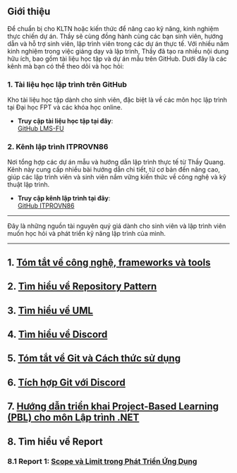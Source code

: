 ## Giới thiệu

Để chuẩn bị cho KLTN hoặc kiến thức để nâng cao kỹ năng, kinh nghiệm thực chiến dự án. Thầy sẽ cùng đồng hành cùng các bạn sinh viên, hướng dẫn và hỗ trợ sinh viên, lập trình viên trong các dự án thực tế. Với nhiều năm kinh nghiệm trong việc giảng dạy và lập trình, Thầy đã tạo ra nhiều nội dung hữu ích, bao gồm tài liệu học tập và dự án mẫu trên GitHub. Dưới đây là các kênh mà bạn có thể theo dõi và học hỏi:

### 1. **Tài liệu học lập trình trên GitHub**
Kho tài liệu học tập dành cho sinh viên, đặc biệt là về các môn học lập trình tại Đại học FPT và các khóa học online.

- **Truy cập tài liệu học tập tại đây**:  
  [GitHub LMS-FU](https://github.com/LMS-FU/document)

### 2. **Kênh lập trình ITPROVN86**
Nơi tổng hợp các dự án mẫu và hướng dẫn lập trình thực tế từ Thầy Quang. Kênh này cung cấp nhiều bài hướng dẫn chi tiết, từ cơ bản đến nâng cao, giúp các lập trình viên và sinh viên nắm vững kiến thức về công nghệ và kỹ thuật lập trình.

- **Truy cập kênh lập trình tại đây**:  
  [GitHub ITPROVN86](https://github.com/ITPROVN86)

---

Đây là những nguồn tài nguyên quý giá dành cho sinh viên và lập trình viên muốn học hỏi và phát triển kỹ năng lập trình của mình.

---

## 1. [Tóm tắt về công nghệ, frameworks và tools](https://github.com/LMS-FU/document/blob/main/BackendNote.MD)
## 2. [Tìm hiểu về Repository Pattern](https://github.com/LMS-FU/document/blob/main/RepositoryPattern.md)
## 3. [Tìm hiểu về UML](https://github.com/LMS-FU/document/blob/main/UML.md)
## 4. [Tìm hiểu về Discord](https://github.com/LMS-FU/document/blob/main/tutorial-discord.md)
## 5. [Tóm tắt về Git và Cách thức sử dụng](https://github.com/LMS-FU/document/blob/main/tutorial-git.MD)
## 6. [Tích hợp Git với Discord](https://github.com/LMS-FU/document/blob/main/Git_Discord.MD)
## 7. [Hướng dẫn triển khai Project-Based Learning (PBL) cho môn Lập trình .NET](https://github.com/LMS-FU/document/blob/main/Project-Based%20Learning(PBL).MD)
## 8. Tìm hiểu về Report
### 8.1 Report 1: [Scope và Limit trong Phát Triển Ứng Dụng](https://github.com/LMS-FU/document/blob/main/scope_and_limit.md)
